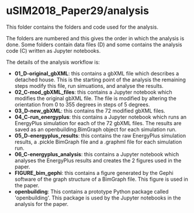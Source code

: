 # uSIM2018_Paper29/analysis

This folder contains the folders and code used for the analysis.

The folders are numbered and this gives the order in which the analysis is done. Some folders contain data files (D)
and some contains the analysis code (C) written as Jupyter notebooks.

The details of the analysis workflow is:

- **01_D-original_gbXML**: this contains a gbXML file which describes a detached house. This is the starting point of the analysis
the remaining steps modify this file, run simuations, and analyse the results.
- **02_C-mod_gbXML_files**: this contains a Jupyter notebook which modifies the original gbXML file. The file is modified by altering
the orientation from 0 to 355 degrees in steps of 5 degrees.
- **03_D-new_gbXML**: this contains the 72 modified gbXML files.
- **04_C-run_energyplus**: this contains a Jupyter notebook which runs an EnergyPlus simulation for each of the 72 gbXML files. The results are saved as an openbuilding.BimGraph object for each simulation run.
- **05_D-energyplus_results**: this contains the raw EnergyPlus simulation results, a .pickle BimGraph file and a .graphml file for each simulation run.
- **06_C-energyplus_analysis**: this contains a Jupyter notebook which analyses the EnergyPlus results and creates the 2 figures used in the paper.
- **FIGURE_bim_gephi**: this contains a figure generated by the Gephi software of the graph structure of a BimGraph file. This figure is used in the paper.
- **openbuilding**: This contains a prototype Python package called 'openbuilding'. This package is used by the Jupyter notebooks in the analysis for the paper. 

